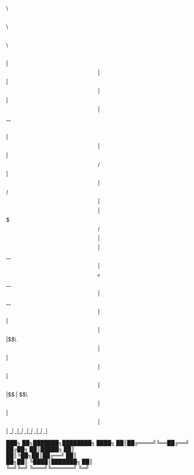 
$$\   $$\ $$\   $$\ $$\   $$\  $$$$$$\  
$$ |  $$ |$$ | $$  |$$ |  $$ |$$  __$$\ 
$$ |  $$ |$$ |$$  / $$ |  $$ |$$ /  $$ |
$$$$$$$$ |$$$$$  /  $$$$$$$$ |$$$$$$$$ |
$$  __$$ |$$  $$<   $$  __$$ |$$  __$$ |
$$ |  $$ |$$ |\$$\  $$ |  $$ |$$ |  $$ |
$$ |  $$ |$$ | \$$\ $$ |  $$ |$$ |  $$ |
\__|  \__|\__|  \__|\__|  \__|\__|  \__|
                                        
                                        
                                        



   ███╗   ██╗███████╗████████╗
   ████╗  ██║██╔════╝╚══██╔══╝
   ██╔██╗ ██║█████╗     ██║   
   ██║╚██╗██║██╔══╝     ██║   
██╗██║ ╚████║███████╗   ██║   
╚═╝╚═╝  ╚═══╝╚══════╝   ╚═╝   
                              


